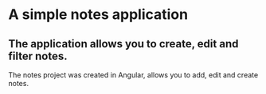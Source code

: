 # A simple notes application

## The application allows you to create, edit and filter notes.


The notes project was created in Angular, allows you to add, edit and create notes.